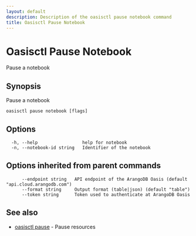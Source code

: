```yaml
---
layout: default
description: Description of the oasisctl pause notebook command
title: Oasisctl Pause Notebook
---
```

# Oasisctl Pause Notebook

Pause a notebook

## Synopsis

Pause a notebook

```
oasisctl pause notebook [flags]
```

## Options

```
  -h, --help                 help for notebook
  -n, --notebook-id string   Identifier of the notebook
```

## Options inherited from parent commands

```
      --endpoint string   API endpoint of the ArangoDB Oasis (default "api.cloud.arangodb.com")
      --format string     Output format (table|json) (default "table")
      --token string      Token used to authenticate at ArangoDB Oasis
```

## See also

* [oasisctl pause](oasisctl-pause.html)	 - Pause resources

